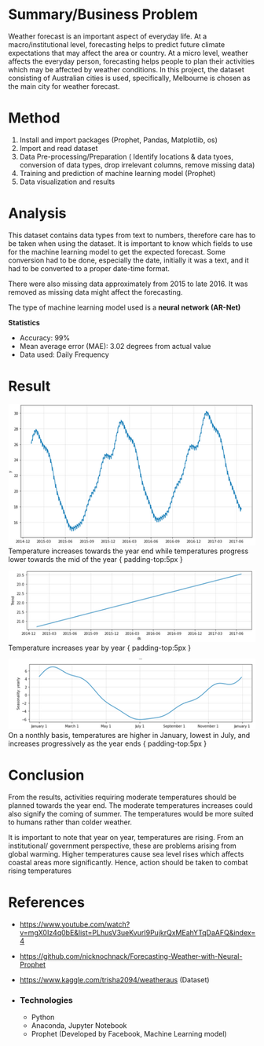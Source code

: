
# Summary/Business Problem
Weather forecast is an important aspect of everyday life. At a macro/institutional level, forecasting helps to predict future climate expectations that may affect the area or country. At a micro level, weather affects the everyday person, forecasting helps people to plan their activities which may be affected by weather conditions. In this project, the dataset consisting of Australian cities is used, specifically, Melbourne is chosen as the main city for weather forecast.

# Method
1. Install and import packages (Prophet, Pandas, Matplotlib, os)
2. Import and read dataset
3. Data Pre-processing/Preparation ( Identify locations & data tyoes, conversion of data types, drop irrelevant columns, remove missing data)
4. Training and prediction of machine learning model (Prophet)
5. Data visualization and results

# Analysis
This dataset contains data types from text to numbers, therefore care has to be taken when using the dataset. It is important to know which fields to use for the machine learning model to get the expected forecast. Some conversion had to be done, especially the date, initially it was a text, and it had to be converted to a proper date-time format.

There were also missing data approximately from 2015 to late 2016. It was removed as missing data might affect the forecasting.

The type of machine learning model used is a **neural network (AR-Net)**

**Statistics**
* Accuracy: 99%
* Mean average error (MAE): 3.02 degrees from actual value
* Data used: Daily Frequency


# Result
![](https://github.com/360Appz/Data-Science-Machine-Learning/blob/main/Monterey/Images/1%20resize.png) <br> Temperature increases towards the year end while temperatures progress lower towards the mid of the year { padding-top:5px }

![](https://github.com/360Appz/Data-Science-Machine-Learning/blob/main/Monterey/Images/2%20resize.png) <br> Temperature increases year by year { padding-top:5px }

![](https://github.com/360Appz/Data-Science-Machine-Learning/blob/main/Monterey/Images/3%20resuze.png) <br> On a nonthly basis, temperatures are higher in January, lowest in July, and increases progressively as the year ends { padding-top:5px }

# Conclusion
From the results, activities requiring moderate temperatures should be planned towards the year end. The moderate temperatures increases could also signify the coming of summer. The temperatures would be more suited to humans rather than colder weather.

It is important to note that year on year, temperatures are rising. From an institutional/ government perspective, these are problems arising from global warming. Higher temperatures cause sea level rises which affects coastal areas more significantly. Hence, action should be taken to combat rising temperatures

# References
* https://www.youtube.com/watch?v=mgX0Iz4q0bE&list=PLhusV3ueKvurI9PujkrQxMEahYTqDaAFQ&index=4
* https://github.com/nicknochnack/Forecasting-Weather-with-Neural-Prophet
* https://www.kaggle.com/trisha2094/weatheraus (Dataset)

* ### Technologies
  * Python
  * Anaconda, Jupyter Notebook
  * Prophet (Developed by Facebook, Machine Learning model)
